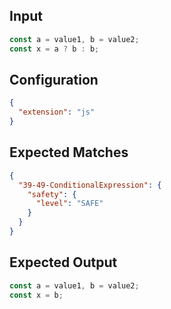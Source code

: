 
## Input
```javascript input
const a = value1, b = value2;
const x = a ? b : b;
```

## Configuration
```json configuration
{
  "extension": "js"
}
```

## Expected Matches
```json expected matches
{
  "39-49-ConditionalExpression": {
    "safety": {
      "level": "SAFE"
    }
  }
}
```

## Expected Output
```javascript expected output
const a = value1, b = value2;
const x = b;
```
